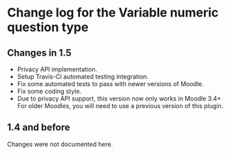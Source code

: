 # Change log for the Variable numeric question type


## Changes in 1.5

* Privacy API implementation.
* Setup Travis-CI automated testing integration.
* Fix some automated tests to pass with newer versions of Moodle.
* Fix some coding style.
* Due to privacy API support, this version now only works in Moodle 3.4+
  For older Moodles, you will need to use a previous version of this plugin.


## 1.4 and before

Changes were not documented here.
